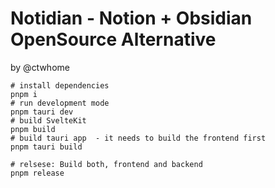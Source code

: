 # Notidian - Notion + Obsidian OpenSource Alternative

by @ctwhome

```shell
# install dependencies
pnpm i
# run development mode
pnpm tauri dev
# build SvelteKit
pnpm build
# build tauri app  - it needs to build the frontend first
pnpm tauri build

# relsese: Build both, frontend and backend
pnpm release
```
